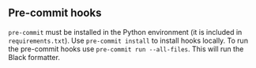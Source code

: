 ## Pre-commit hooks
`pre-commit` must be installed in the Python environment (it is included in `requirements.txt`). Use `pre-commit install` to install hooks locally. To run the pre-commit hooks use `pre-commit run --all-files`. This will run the Black formatter.
